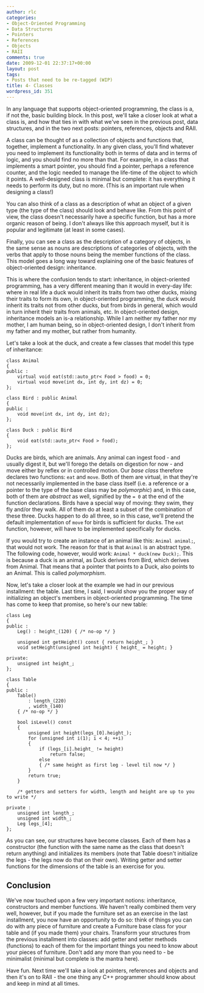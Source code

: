```yaml
---
author: rlc
categories:
- Object-Oriented Programming
- Data Structures
- Pointers
- References
- Objects
- RAII
comments: true
date: 2009-12-01 22:37:17+00:00
layout: post
tags:
- Posts that need to be re-tagged (WIP)
title: 4- Classes
wordpress_id: 351
---
```


In any language that supports object-oriented programming, the class is a, if not the, basic building block. In this post, we'll take a closer look at what a class is, and how that ties in with what we've seen in the previous post, data structures, and in the two next posts: pointers, references, objects and RAII.

<!--more-->

A class can be thought of as a collection of objects and functions that, together, implement a functionality. In any given class, you'll find whatever you need to implement its functionality both in terms of data and in terms of logic, and you should find no more than that. For example, in a class that implements a smart pointer, you should find a pointer, perhaps a reference counter, and the logic needed to manage the life-time of the object to which it points. A well-designed class is minimal but complete: it has everything it needs to perform its duty, but no more. (This is an important rule when designing a class!)

You can also think of a class as a description of what an object of a given type (the type of the class) should look and behave like. From this point of view, the class doesn't necessarily have a specific function, but has a more organic reason of being. I don't always like this approach myself, but it is popular and legitimate (at least in some cases).

Finally, you can see a class as the description of a category of objects, in the same sense as nouns are descriptions of categories of objects, with the verbs that apply to those nouns being the member functions of the class. This model goes a long way toward explaining one of the basic features of object-oriented design: inheritance.

This is where the confusion tends to start: inheritance, in object-oriented programming, has a very different meaning than it would in every-day life: where in real life a duck would inherit its traits from two other ducks, mixing their traits to form its own, in object-oriented programming, the duck would inherit its traits not from other ducks, but from birds in general, which would in turn inherit their traits from animals, etc. In object-oriented design, inheritance models an is-a relationship. While I am neither my father nor my mother, I am human being, so in object-oriented design, I don't inherit from my father and my mother, but rather from humanity.

Let's take a look at the duck, and create a few classes that model this type of inheritance:

    class Animal
    {
    public :
        virtual void eat(std::auto_ptr< Food > food) = 0;
        virtual void move(int dx, int dy, int dz) = 0;
    };

    class Bird : public Animal
    {
    public :
        void move(int dx, int dy, int dz);
    };

    class Duck : public Bird
    {
        void eat(std::auto_ptr< Food > food);
    };

Ducks are birds, which are animals. Any animal can ingest food - and usually digest it, but we'll forego the details on digestion for now - and move either by reflex or in controlled motion. Our _base class_ therefore declares two functions: `eat` and `move`. Both of them are virtual, in that they're not necessarily implemented in the base class itself (i.e. a reference or a pointer to the type of the base class may be _polymorphic_) and, in this case, both of them are _abstract_ as well, signified by the `= 0` at the end of the function declarations. Birds have a special way of moving: they swim, they fly and/or they walk. All of them do at least a subset of the combination of these three. Ducks happen to do all three, so in this case, we'll pretend the default implementation of `move` for birds is sufficient for ducks. The `eat` function, however, will have to be implemented specifically for ducks.

If you would try to create an instance of an animal like this: `Animal animal;`, that would not work. The reason for that is that `Animal` is an abstract type. The following code, however, would work: `Animal * duck(new Duck);`. This is because a duck is an animal, as Duck derives from Bird, which derives from Animal. That means that a pointer that points to a Duck, also points to an Animal. This is called _polymorphism_.

Now, let's take a closer look at the example we had in our previous installment: the table. Last time, I said, I would show you the proper way of initializing an object's members in object-oriented programming. The time has come to keep that promise, so here's our new table:

    class Leg
    {
    public :
        Leg() : height_(120) { /* no-op */ }

        unsigned int getHeight() const { return height_; }
        void setHeight(unsigned int height) { height_ = height; }

    private:
        unsigned int height_;
    };

    class Table
    {
    public :
        Table()
            : length_(220)
            , width_(140)
        { /* no-op */ }

        bool isLevel() const
        {
            unsigned int height(legs_[0].height_);
            for (unsigned int i(1); i < 4; ++i)
            {
                if (legs_[i].height_ != height)
                    return false;
                else
                { /* same height as first leg - level til now */ }
            }
            return true;
        }

        /* getters and setters for width, length and height are up to you to write */

    private :
        unsigned int length_;
        unsigned int width_;
        Leg legs_[4];
    };

As you can see, our structures have become classes. Each of them has a constructor (the function with the same name as the class that doesn't return anything) and initializes its members (note that Table doesn't initialize the legs - the legs now do that on their own). Writing getter and setter functions for the dimensions of the table is an exercise for you.

## Conclusion

We've now touched upon a few very important notions: inheritance, constructors and member functions. We haven't really combined them very well, however, but if you made the furniture set as an exercise in the last installment, you now have an opportunity to do so: think of things you can do with any piece of furniture and create a Furniture base class for your table and (if you made them) your chairs. Transform your structures from the previous installment into classes: add getter and setter methods (functions) to each of them for the important things you need to know about your pieces of furniture. Don't add any more than you need to - be minimalist (minimal but complete is the mantra here).

Have fun. Next time we'll take a look at pointers, references and objects and then it's on to RAII - the one thing any C++ programmer should know about and keep in mind at all times.